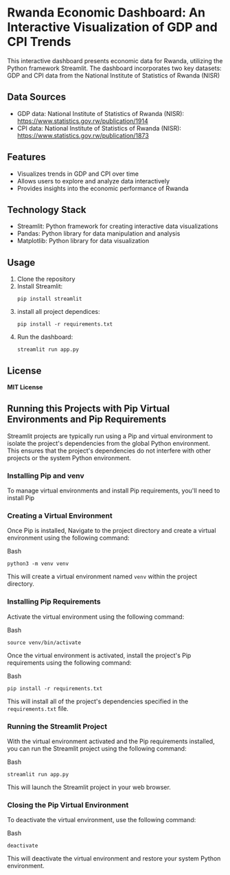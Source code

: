 # **Rwanda Economic Dashboard: An Interactive Visualization of GDP and CPI Trends**

This interactive dashboard presents economic data for Rwanda, utilizing the Python framework Streamlit. The dashboard incorporates two key datasets: GDP and CPI data from the National Institute of Statistics of Rwanda (NISR)

## Data Sources

* GDP data: National Institute of Statistics of Rwanda (NISR): https://www.statistics.gov.rw/publication/1914
* CPI data: National Institute of Statistics of Rwanda (NISR): https://www.statistics.gov.rw/publication/1873

## Features

* Visualizes trends in GDP and CPI over time
* Allows users to explore and analyze data interactively
* Provides insights into the economic performance of Rwanda

## Technology Stack

* Streamlit: Python framework for creating interactive data visualizations
* Pandas: Python library for data manipulation and analysis
* Matplotlib: Python library for data visualization

## Usage

1. Clone the repository
2. Install Streamlit:
   ```
   pip install streamlit
   ```
3. install all project dependices:
   ```
   pip install -r requirements.txt
   ```
4. Run the dashboard:
   ```
   streamlit run app.py
   ```

## License

**MIT License**

## Running this Projects with Pip Virtual Environments and Pip Requirements

Streamlit projects are typically run using a Pip and virtual environment to isolate the project's dependencies from the global Python environment. This ensures that the project's dependencies do not interfere with other projects or the system Python environment.

### Installing Pip and venv

To manage virtual environments and install Pip requirements, you'll need to install Pip

### Creating a Virtual Environment

Once Pip is installed,  Navigate to the project directory and create a virtual environment using the following command:

Bash

```
python3 -m venv venv
```

This will create a virtual environment named `venv` within the project directory.

### Installing Pip Requirements

Activate the virtual environment using the following command:

Bash

```
source venv/bin/activate
```

Once the virtual environment is activated, install the project's Pip requirements using the following command:

Bash

```
pip install -r requirements.txt
```

This will install all of the project's dependencies specified in the `requirements.txt` file.

### Running the Streamlit Project

With the virtual environment activated and the Pip requirements installed, you can run the Streamlit project using the following command:

Bash

```
streamlit run app.py
```

This will launch the Streamlit project in your web browser.

### Closing the Pip Virtual Environment

To deactivate the virtual environment, use the following command:

Bash

```
deactivate
```

This will deactivate the virtual environment and restore your system Python environment.
